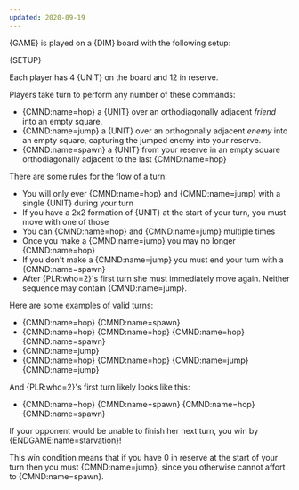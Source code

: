 ```yaml
---
updated: 2020-09-19
---
```


{GAME} is played on a {DIM} board with the following setup:

{SETUP}

Each player has 4 {UNIT} on the board and 12 in reserve.

Players take turn to perform any number of these commands:

- {CMND:name=hop} a {UNIT} over an orthodiagonally adjacent _friend_ into an empty square.
- {CMND:name=jump} a {UNIT} over an orthogonally adjacent _enemy_ into an empty square, capturing the jumped enemy into your reserve.
- {CMND:name=spawn} a {UNIT} from your reserve in an empty square orthodiagonally adjacent to the last {CMND:name=hop}

There are some rules for the flow of a turn:

- You will only ever {CMND:name=hop} and {CMND:name=jump} with a single {UNIT} during your turn
- If you have a 2x2 formation of {UNIT} at the start of your turn, you must move with one of those
- You can {CMND:name=hop} and {CMND:name=jump} multiple times
- Once you make a {CMND:name=jump} you may no longer {CMND:name=hop}
- If you don't make a {CMND:name=jump} you must end your turn with a {CMND:name=spawn}
- After {PLR:who=2}'s first turn she must immediately move again. Neither sequence may contain {CMND:name=jump}.

<div class="md-example">

Here are some examples of valid turns:

<ul>
  <li>{CMND:name=hop} {CMND:name=spawn}</li>
  <li>{CMND:name=hop} {CMND:name=hop} {CMND:name=hop} {CMND:name=spawn}</li>
  <li>{CMND:name=jump}</li>
  <li>{CMND:name=hop} {CMND:name=hop} {CMND:name=jump} {CMND:name=jump}</li>
</ul>

And {PLR:who=2}'s first turn likely looks like this:

<ul>
  <li>{CMND:name=hop} {CMND:name=spawn} {CMND:name=hop} {CMND:name=spawn}</li>
</ul>

</div>

If your opponent would be unable to finish her next turn, you win by {ENDGAME:name=starvation}!

<div class="md-example">
This win condition means that if you have 0 in reserve at the start of your turn then you must {CMND:name=jump}, since you otherwise cannot affort to {CMND:name=spawn}.
</div>
